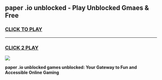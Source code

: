 
## paper .io unblocked - Play Unblocked Gmaes & Free
<h3>
<a href="https://news.freeplayer.one?title=paper_.io_unblocked&ref=23F">CLICK TO PLAY</a></h3>
<hr>

<h3>
<a href="https://news.freeplayer.one?title=paper_.io_unblocked&ref=23F">CLICK 2 PLAY</a>
  
</h3>

<a href="https://news.freeplayer.one?title=paper_.io_unblocked&ref=23F/"><img src="https://clearcache.store/games.png"></a>


**paper .io unblocked games unblocked: Your Gateway to Fun and Accessible Online Gaming**
